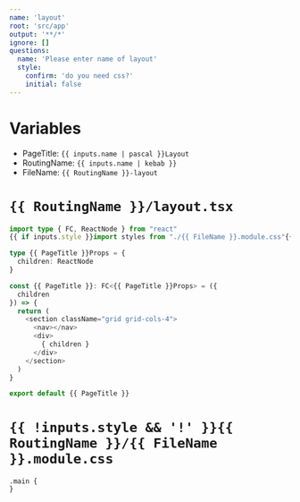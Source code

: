 ```yaml
---
name: 'layout'
root: 'src/app'
output: '**/*'
ignore: []
questions:
  name: 'Please enter name of layout'
  style:
    confirm: 'do you need css?'
    initial: false
---
```


# Variables

- PageTitle: `{{ inputs.name | pascal }}Layout`
- RoutingName: `{{ inputs.name | kebab }}`
- FileName: `{{ RoutingName }}-layout`

# `{{ RoutingName }}/layout.tsx`

```typescript
import type { FC, ReactNode } from "react"
{{ if inputs.style }}import styles from "./{{ FileName }}.module.css"{{ end }}

type {{ PageTitle }}Props = {
  children: ReactNode
}

const {{ PageTitle }}: FC<{{ PageTitle }}Props> = ({
  children
}) => {
  return (
    <section className="grid grid-cols-4">
      <nav></nav>
      <div>
        { children }
      </div>
    </section>
  )
}

export default {{ PageTitle }}

```

# `{{ !inputs.style && '!' }}{{ RoutingName }}/{{ FileName }}.module.css`

```
.main {
}
```
